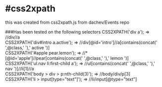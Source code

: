 #css2xpath
========

this was created from css2xpath.js from dachev/Events repo


###Has been tested on the following selectors
CSS2XPATH('div a'); => //div//a  
CSS2XPATH('div#intro a.active'); => //div[@id='intro']//a[contains(concat(' ',@class,' '),' active ')]  
CSS2XPATH('#apple pear.lemon'); => //*[@id='apple']//pear[contains(concat(' ',@class,' '),' lemon ')]  
CSS2XPATH('ul.nav li:first-child a'); => //ul[contains(concat(' ',@class,' '),' nav ')]//li[1]//a  
CSS2XPATH('body > div > p:nth-child(3)'); => //body/div/p[3]  
CSS2XPATH('li > input[type="text"]'); => //li/input[@type="text"]  
